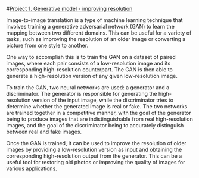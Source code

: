 #[Project 1. Generative model - improving resolution](https://github.com/thamizhaiap/image-to-image-translation)

Image-to-image translation is a type of machine learning technique that involves training a generative adversarial network (GAN) to learn the mapping between two different domains. This can be useful for a variety of tasks, such as improving the resolution of an older image or converting a picture from one style to another.

One way to accomplish this is to train the GAN on a dataset of paired images, where each pair consists of a low-resolution image and its corresponding high-resolution counterpart. The GAN is then able to generate a high-resolution version of any given low-resolution image.

To train the GAN, two neural networks are used: a generator and a discriminator. The generator is responsible for generating the high-resolution version of the input image, while the discriminator tries to determine whether the generated image is real or fake. The two networks are trained together in a competitive manner, with the goal of the generator being to produce images that are indistinguishable from real high-resolution images, and the goal of the discriminator being to accurately distinguish between real and fake images.

Once the GAN is trained, it can be used to improve the resolution of older images by providing a low-resolution version as input and obtaining the corresponding high-resolution output from the generator. This can be a useful tool for restoring old photos or improving the quality of images for various applications.
